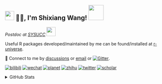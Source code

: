 
<h2><img src="https://emojis.slackmojis.com/emojis/images/1531849430/4246/blob-sunglasses.gif?1531849430" width="30"/> 🙏🏻, I'm Shixiang Wang! <img src="https://media.giphy.com/media/12oufCB0MyZ1Go/giphy.gif" width="50"></h2>

<p><em>Postdoc at <a href="https://sysucc.org.cn/">SYSUCC</a> <img src="https://media.giphy.com/media/WUlplcMpOCEmTGBtBW/giphy.gif" width="30"> 
</em></p>

Useful R packages developed/maintained by me can be found/installed at [r-universe](https://shixiangwang.r-universe.dev/).

💬 Connect to me by
[discussions](https://github.com/ShixiangWang/self-study/discussions) or [email](mailto:w_shixiang@163.com) or [![Gitter](https://badges.gitter.im/ShixiangWang/community.svg)](https://gitter.im/ShixiangWang/community?utm_source=badge&utm_medium=badge&utm_campaign=pr-badge). 

[![bilibili](https://img.shields.io/badge/王诗翔-B站-yellow)](https://space.bilibili.com/11553374) [![wechat](https://img.shields.io/badge/王诗翔-微信公众号-important)](https://shixiangwang.github.io/home/logo/qrcode.jpg) [![planet](https://img.shields.io/badge/王诗翔-知识星球-blueviolet)](https://t.zsxq.com/rBqbIei)  [![zhihu](https://img.shields.io/badge/王诗翔-知乎-blue)](https://www.zhihu.com/people/shixiangwang) [![twitter](https://img.shields.io/badge/WangShxiang-twitter-ff69b4)](https://twitter.com/WangShxiang) [![scholar](https://img.shields.io/badge/ShixiangWang-Scholar-00ffff)](https://scholar.google.com/citations?user=FvNp0NkAAAAJ) 

<details>
 
<summary>GitHub Stats</summary>


<!--START_SECTION:waka-->
**🐱 My GitHub Data** 

> 🏆 1,367 Contributions in the Year 2022
 > 
> 📦 4.1 MB Used in GitHub's Storage 
 > 
> 🚫 Not Opted to Hire
 > 
> 📜 79 Public Repositories 
 > 
> 🔑 17 Private Repositories  
 > 
**I'm an Early 🐤** 

```text
🌞 Morning    350 commits    ████░░░░░░░░░░░░░░░░░░░░░   15.86% 
🌆 Daytime    845 commits    █████████░░░░░░░░░░░░░░░░   38.29% 
🌃 Evening    856 commits    █████████░░░░░░░░░░░░░░░░   38.79% 
🌙 Night      156 commits    █░░░░░░░░░░░░░░░░░░░░░░░░   7.07%

```
📅 **I'm Most Productive on Tuesday** 

```text
Monday       325 commits    ███░░░░░░░░░░░░░░░░░░░░░░   14.73% 
Tuesday      411 commits    ████░░░░░░░░░░░░░░░░░░░░░   18.62% 
Wednesday    353 commits    ████░░░░░░░░░░░░░░░░░░░░░   15.99% 
Thursday     332 commits    ███░░░░░░░░░░░░░░░░░░░░░░   15.04% 
Friday       393 commits    ████░░░░░░░░░░░░░░░░░░░░░   17.81% 
Saturday     186 commits    ██░░░░░░░░░░░░░░░░░░░░░░░   8.43% 
Sunday       207 commits    ██░░░░░░░░░░░░░░░░░░░░░░░   9.38%

```


**I Mostly Code in R** 

```text
R                        52 repos            ██████████████░░░░░░░░░░░   57.78% 
HTML                     10 repos            ██░░░░░░░░░░░░░░░░░░░░░░░   11.11% 
Shell                    5 repos             █░░░░░░░░░░░░░░░░░░░░░░░░   5.56% 
Go                       5 repos             █░░░░░░░░░░░░░░░░░░░░░░░░   5.56% 
JavaScript               5 repos             █░░░░░░░░░░░░░░░░░░░░░░░░   5.56%

```



 Last Updated on 11/09/2022 00:54:05 UTC
<!--END_SECTION:waka-->

> These Readme stats are generated using github action [awesome-readme-stats](https://github.com/anmol098/waka-readme-stats)

-----

**NOTE: Top languages does not indicate my skill level or anything like that. It is just a metric of which languages have been hosted by me on GitHub based on the usage across repositories.**

</details>
